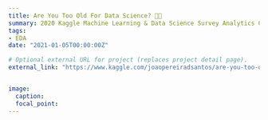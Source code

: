 ```yaml
---
title: Are You Too Old For Data Science? 👴👵
summary: 2020 Kaggle Machine Learning & Data Science Survey Analytics Competition
tags:
- EDA
date: "2021-01-05T00:00:00Z"

# Optional external URL for project (replaces project detail page).
external_link: "https://www.kaggle.com/joaopereiradsantos/are-you-too-old-for-data-science"


image:
  caption:
  focal_point:
---
```

